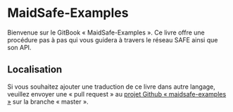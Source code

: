 # MaidSafe-Examples

Bienvenue sur le GitBook « MaidSafe-Examples ». Ce livre offre une procédure pas à pas qui vous guidera à travers le réseau SAFE ainsi que son API.

## Localisation

Si vous souhaitez ajouter une traduction de ce livre dans autre langage, veuillez envoyer une « pull request » au [projet Github « maidsafe-examples »](https://github.com/maidsafe/maidsafe-examples/) sur la branche « master ».
